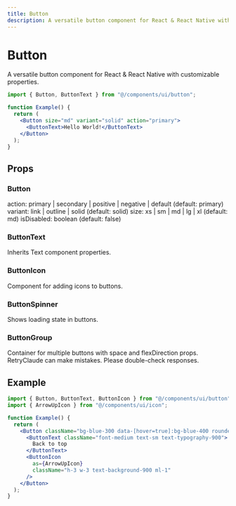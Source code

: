 ```yaml
---
title: Button
description: A versatile button component for React & React Native with customizable properties.
---
```


# Button

A versatile button component for React & React Native with customizable properties.

```jsx
import { Button, ButtonText } from "@/components/ui/button";

function Example() {
  return (
    <Button size="md" variant="solid" action="primary">
      <ButtonText>Hello World!</ButtonText>
    </Button>
  );
}
```

## Props

### Button

action: primary | secondary | positive | negative | default (default: primary)
variant: link | outline | solid (default: solid)
size: xs | sm | md | lg | xl (default: md)
isDisabled: boolean (default: false)

### ButtonText

Inherits Text component properties.

### ButtonIcon

Component for adding icons to buttons.

### ButtonSpinner

Shows loading state in buttons.

### ButtonGroup

Container for multiple buttons with space and flexDirection props.
RetryClaude can make mistakes. Please double-check responses.

## Example

```jsx
import { Button, ButtonText, ButtonIcon } from "@/components/ui/button";
import { ArrowUpIcon } from "@/components/ui/icon";

function Example() {
  return (
    <Button className="bg-blue-300 data-[hover=true]:bg-blue-400 rounded-full shadow-md">
      <ButtonText className="font-medium text-sm text-typography-900">
        Back to top
      </ButtonText>
      <ButtonIcon
        as={ArrowUpIcon}
        className="h-3 w-3 text-background-900 ml-1"
      />
    </Button>
  );
}
```

